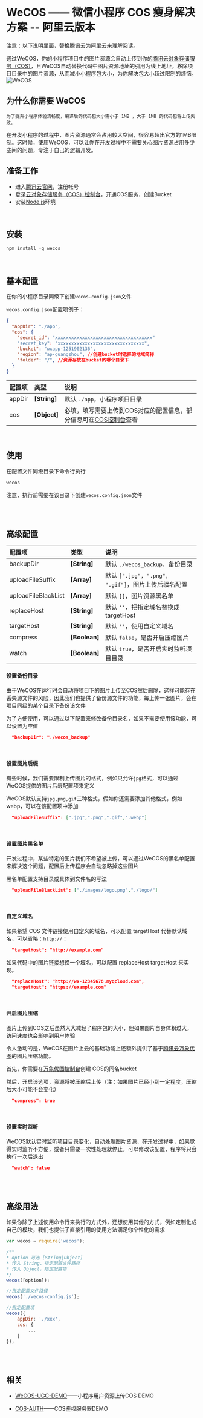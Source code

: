 # WeCOS —— 微信小程序 COS 瘦身解决方案  -- 阿里云版本

注意：以下说明里面，替换腾讯云为阿里云来理解阅读。

通过WeCOS，你的小程序项目中的图片资源会自动上传到你的[腾讯云对象存储服务（COS）](https://www.qcloud.com/product/cos)，且WeCOS自动替换代码中图片资源地址的引用为线上地址，移除项目目录中的图片资源，从而减小小程序包大小，为你解决包大小超过限制的烦恼。
![WeCOS](https://pic1.zhimg.com/v2-cc9a13ee4c09935127181a66ebe4a3e8_b.jpg)
<br/>

## 为什么你需要 WeCOS

    为了提升小程序体验流畅度，编译后的代码包大小需小于 1MB ，大于 1MB 的代码包将上传失败。

在开发小程序的过程中，图片资源通常会占用较大空间，很容易超出官方的1MB限制。这时候，使用WeCOS，可以让你在开发过程中不需要关心图片资源占用多少空间的问题，专注于自己的逻辑开发。
<br/>

## 准备工作
* 进入[腾讯云官网](https://www.qcloud.com)，注册帐号
* 登录[云对象存储服务（COS）控制台](https://console.qcloud.com/cos4)，开通COS服务，创建Bucket
* 安装[Node.js](https://nodejs.org)环境
<br/>

## 安装

```js
npm install -g wecos
```
<br/>

## 基本配置
在你的小程序目录同级下创建`wecos.config.json`文件

`wecos.config.json`配置项例子：
```json
{
  "appDir": "./app",
  "cos": {
    "secret_id": "xxxxxxxxxxxxxxxxxxxxxxxxxxxxxxxxxxxx"
    "secret_key": "xxxxxxxxxxxxxxxxxxxxxxxxxxxxxxxx",
    "bucket": "wxapp-1251902136",
    "region": "ap-guangzhou", //创建bucket时选择的地域简称
    "folder": "/", //资源存放在bucket的哪个目录下
  }
}
```

| 配置项 | 类型 | 说明 |
|:-- |:-- |:-- |
| appDir | **[String]** | 默认 `./app`，小程序项目目录 |
| cos | **[Object]** | 必填，填写需要上传到COS对应的配置信息，部分信息可在[COS控制台](https://console.qcloud.com/cos4/secret)查看 |
<br/>

## 使用

在配置文件同级目录下命令行执行
```js
wecos
```
注意，执行前需要在该目录下创建`wecos.config.json`文件

<br/>
<br/>

## 高级配置

| 配置项 | 类型 | 说明 |
|:-- |:-- |:-- |
| backupDir | **[String]** | 默认 `./wecos_backup`，备份目录 |
| uploadFileSuffix | **[Array]** | 默认 `[".jpg", ".png", ".gif"]`，图片上传后缀名配置 |
| uploadFileBlackList | **[Array]** | 默认 `[]`，图片资源黑名单 |
| replaceHost | **[String]** | 默认 `''`，把指定域名替换成 targetHost |
| targetHost | **[String]** | 默认 `''`，使用自定义域名 |
| compress | **[Boolean]** | 默认 `false`，是否开启压缩图片 |
| watch | **[Boolean]** | 默认 `true`，是否开启实时监听项目目录 |

#### 设置备份目录

由于WeCOS在运行时会自动将项目下的图片上传至COS然后删除，这样可能存在丢失源文件的风险，因此我们也提供了备份源文件的功能，每上传一张图片，会在项目同级的某个目录下备份该文件

为了方便使用，可以通过以下配置来修改备份目录名，如果不需要使用该功能，可以设置为空值
```json
  "backupDir": "./wecos_backup"
```
<br/>

#### 设置图片后缀

有些时候，我们需要限制上传图片的格式，例如只允许`jpg`格式，可以通过WeCOS提供的图片后缀配置项来定义

WeCOS默认支持`jpg,png,gif`三种格式，假如你还需要添加其他格式，例如webp，可以在该配置项中添加

```json
  "uploadFileSuffix": [".jpg",".png",".gif",".webp"]
```
<br/>

#### 设置图片黑名单

开发过程中，某些特定的图片我们不希望被上传，可以通过WeCOS的黑名单配置来解决这个问题，配置后上传程序会自动忽略掉这些图片

黑名单配置支持目录或具体到文件名的写法
```json
  "uploadFileBlackList": ["./images/logo.png","./logo/"]
```
<br/>

#### 自定义域名

如果希望 COS 文件链接使用自定义的域名，可以配置 targetHost 代替默认域名，可以省略：`http://`：

```json
  "targetHost": "http://example.com"
```

如果代码中的图片链接想换一个域名，可以配置 replaceHost targetHost 来实现。

```json
  "replaceHost": "http://wx-12345678.myqcloud.com",
  "targetHost": "https://example.com"
```
<br/>

#### 开启图片压缩

图片上传到COS之后虽然大大减轻了程序包的大小，但如果图片自身体积过大，访问速度也会影响到用户体验

令人激动的是，WeCOS在图片上云的基础功能上还额外提供了基于[腾讯云万象优图](https://www.qcloud.com/product/ci)的图片压缩功能。

首先，你需要在[万象优图控制台](https://console.qcloud.com/ci)创建 COS的同名bucket

然后，开启该选项，资源将被压缩后上传（注：如果图片已经小到一定程度，压缩后大小可能不会变化）

```json
  "compress": true
```
<br/>

#### 设置实时监听

WeCOS默认实时监听项目目录变化，自动处理图片资源，在开发过程中，如果觉得实时监听不方便，或者只需要一次性处理就停止，可以修改该配置，程序将只会执行一次后退出
```json
  "watch": false
```

<br/>
<br/>

## 高级用法
如果你除了上述使用命令行来执行的方式外，还想使用其他的方式，例如定制化成自己的模块，我们也提供了直接引用的使用方法满足你个性化的需求

```js
var wecos = require('wecos');

/**
* option 可选 [String|Object]
* 传入 String，指定配置文件路径
* 传入 Object，指定配置项
*/
wecos([option]);

//指定配置文件路径
wecos('./wecos-config.js');

//指定配置项
wecos({
	appDir: './xxx',
	cos: {
		...
	}
});

```

<br/>
<br/>

## 相关

* [WeCOS-UGC-DEMO](https://github.com/tencentyun/wecos-ugc-upload-demo)——小程序用户资源上传COS DEMO

* [COS-AUTH](https://github.com/tencentyun/cos-auth)——COS鉴权服务器DEMO



